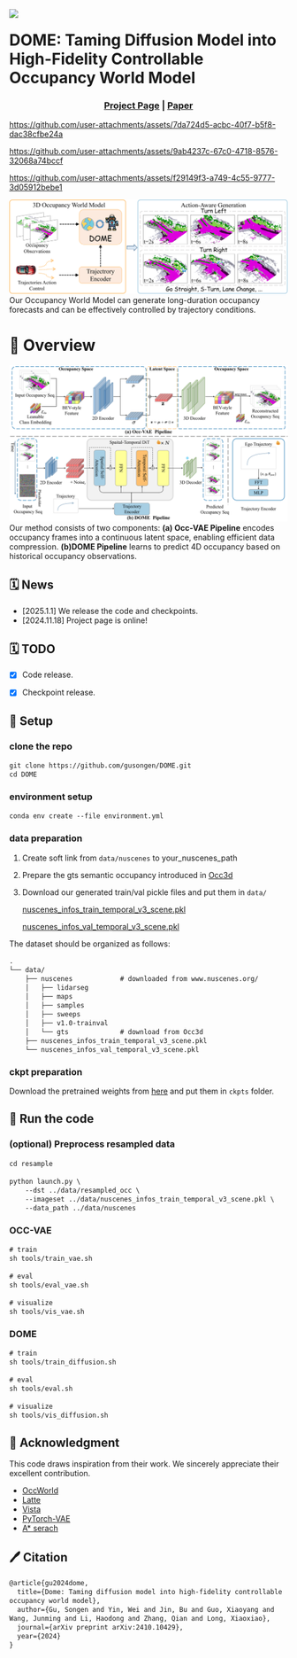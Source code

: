 <img src="static/images/favicon.ico" width="30px" align="left">

# DOME: Taming Diffusion Model into High-Fidelity Controllable Occupancy World Model
<div align="center">

### [Project Page](https://gusongen.github.io/DOME/) | [Paper](https://arxiv.org/abs/2410.10429v1)

</div>



https://github.com/user-attachments/assets/7da724d5-acbc-40f7-b5f8-dac38cfbe24a


https://github.com/user-attachments/assets/9ab4237c-67c0-4718-8576-32068a74bccf


https://github.com/user-attachments/assets/f29149f3-a749-4c55-9777-3d05912bebe1





<img src="static/images/teaser12.png" alt="teaser"/>
Our Occupancy World Model can generate long-duration occupancy forecasts and can be effectively controlled by trajectory conditions.


# 📖 Overview
<img src="static/images/overall_pipeline4.png" alt="overview"/>
Our method consists of two components: <b>(a) Occ-VAE Pipeline</b> encodes occupancy frames into a continuous latent space, enabling efficient data compression. <b>(b)DOME Pipeline</b> learns to predict 4D occupancy based on historical occupancy observations.



## 🗓️ News
- [2025.1.1] We release the code and checkpoints.
- [2024.11.18] Project page is online!

## 🗓️ TODO
- [x] Code release.
- [x] Checkpoint release.


## 🚀 Setup
### clone the repo
```
git clone https://github.com/gusongen/DOME.git
cd DOME
```

### environment setup
```
conda env create --file environment.yml
```

### data preparation
1. Create soft link from `data/nuscenes` to your_nuscenes_path

2. Prepare the gts semantic occupancy introduced in [Occ3d](https://github.com/Tsinghua-MARS-Lab/Occ3D)

3. Download our generated train/val pickle files and put them in `data/`

    [nuscenes_infos_train_temporal_v3_scene.pkl](https://cloud.tsinghua.edu.cn/d/9e231ed16e4a4caca3bd/)

    [nuscenes_infos_val_temporal_v3_scene.pkl](https://cloud.tsinghua.edu.cn/d/9e231ed16e4a4caca3bd/)

  The dataset should be organized as follows:

```
.
└── data/
    ├── nuscenes            # downloaded from www.nuscenes.org/
    │   ├── lidarseg
    │   ├── maps
    │   ├── samples
    │   ├── sweeps
    │   ├── v1.0-trainval
    │   └── gts             # download from Occ3d
    ├── nuscenes_infos_train_temporal_v3_scene.pkl
    └── nuscenes_infos_val_temporal_v3_scene.pkl
```
### ckpt preparation
Download the pretrained weights from [here](https://drive.google.com/drive/folders/1D1HugOG7JurEqmnQo4XbW_-Ji0chEq-e?usp=sharing) and put them in `ckpts` folder.

## 🏃 Run the code
### (optional) Preprocess resampled data
```
cd resample

python launch.py \
    --dst ../data/resampled_occ \
    --imageset ../data/nuscenes_infos_train_temporal_v3_scene.pkl \
    --data_path ../data/nuscenes
```

### OCC-VAE
```shell
# train 
sh tools/train_vae.sh

# eval
sh tools/eval_vae.sh

# visualize
sh tools/vis_vae.sh
```

### DOME
```shell
# train 
sh tools/train_diffusion.sh 

# eval
sh tools/eval.sh 

# visualize
sh tools/vis_diffusion.sh
```

## 🎫 Acknowledgment
This code draws inspiration from their work. We sincerely appreciate their excellent contribution.
- [OccWorld](https://github.com/wzzheng/OccWorld)
- [Latte](https://github.com/Vchitect/Latte)
- [Vista](https://github.com/OpenDriveLab/Vista.git)
- [PyTorch-VAE](https://github.com/AntixK/PyTorch-VAE)
- [A* serach](https://www.redblobgames.com/pathfinding/a-star/)

## 🖊️ Citation
```
@article{gu2024dome,
  title={Dome: Taming diffusion model into high-fidelity controllable occupancy world model},
  author={Gu, Songen and Yin, Wei and Jin, Bu and Guo, Xiaoyang and Wang, Junming and Li, Haodong and Zhang, Qian and Long, Xiaoxiao},
  journal={arXiv preprint arXiv:2410.10429},
  year={2024}
}
```


